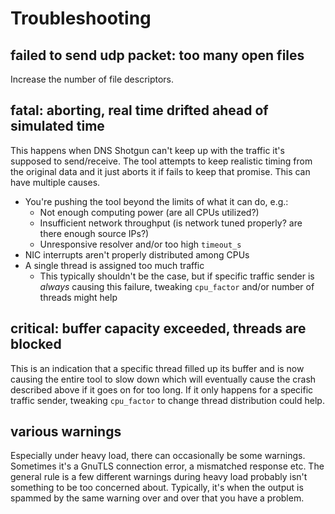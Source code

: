 # Troubleshooting

## failed to send udp packet: too many open files

Increase the number of file descriptors.

## fatal: aborting, real time drifted ahead of simulated time

This happens when DNS Shotgun can't keep up with the traffic it's supposed to
send/receive. The tool attempts to keep realistic timing from the original data
and it just aborts it if fails to keep that promise. This can have multiple
causes.

- You're pushing the tool beyond the limits of what it can do, e.g.:
    - Not enough computing power (are all CPUs utilized?)
    - Insufficient network throughput (is network tuned properly? are there enough source IPs?)
    - Unresponsive resolver and/or too high `timeout_s`
- NIC interrupts aren't properly distributed among CPUs
- A single thread is assigned too much traffic
    - This typically shouldn't be the case, but if specific traffic sender is
      *always* causing this failure, tweaking `cpu_factor` and/or number of
      threads might help

## critical: buffer capacity exceeded, threads are blocked

This is an indication that a specific thread filled up its buffer and is now
causing the entire tool to slow down which will eventually cause the crash
described above if it goes on for too long. If it only happens for a specific
traffic sender, tweaking `cpu_factor` to change thread distribution could help.

## various warnings

Especially under heavy load, there can occasionally be some warnings.
Sometimes it's a GnuTLS connection error, a mismatched response etc. The general
rule is a few different warnings during heavy load probably isn't something to
be too concerned about. Typically, it's when the output is spammed by the same
warning over and over that you have a problem.
